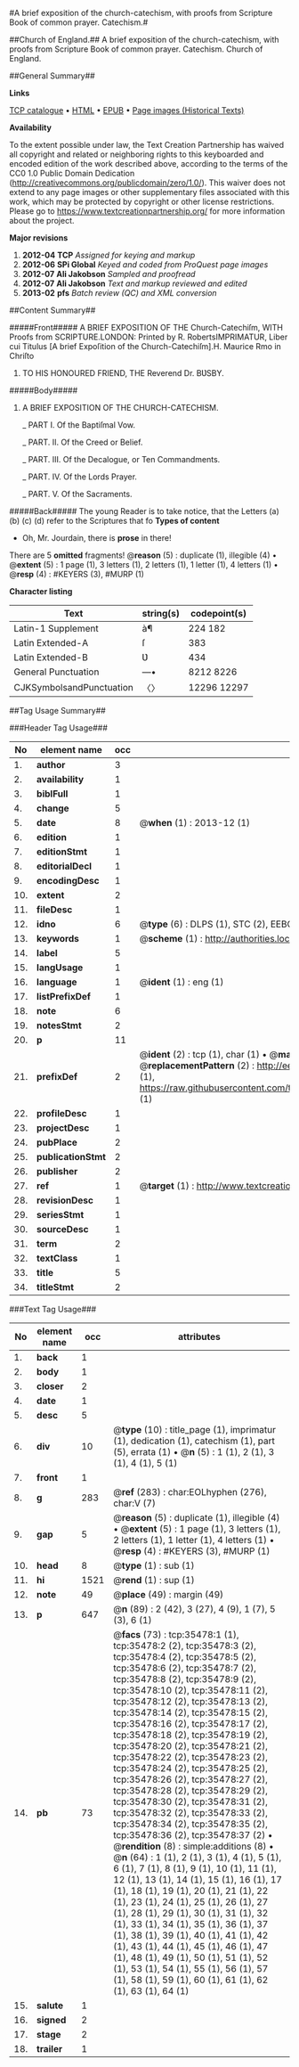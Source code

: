 #A brief exposition of the church-catechism, with proofs from Scripture Book of common prayer. Catechism.#

##Church of England.##
A brief exposition of the church-catechism, with proofs from Scripture
Book of common prayer. Catechism.
Church of England.

##General Summary##

**Links**

[TCP catalogue](http://www.ota.ox.ac.uk/tcp/)  • 
[HTML](http://tei.it.ox.ac.uk/tcp/Texts-HTML/free/A66/A66375.html)  • 
[EPUB](http://tei.it.ox.ac.uk/tcp/Texts-EPUB/free/A66/A66375.epub) • 
[Page images (Historical Texts)](https://historicaltexts.jisc.ac.uk/eebo-99831016e)

**Availability**

To the extent possible under law, the Text Creation Partnership has waived all copyright and related or neighboring rights to this keyboarded and encoded edition of the work described above, according to the terms of the CC0 1.0 Public Domain Dedication (http://creativecommons.org/publicdomain/zero/1.0/). This waiver does not extend to any page images or other supplementary files associated with this work, which may be protected by copyright or other license restrictions. Please go to https://www.textcreationpartnership.org/ for more information about the project.

**Major revisions**

1. __2012-04__ __TCP__ *Assigned for keying and markup*
1. __2012-06__ __SPi Global__ *Keyed and coded from ProQuest page images*
1. __2012-07__ __Ali Jakobson__ *Sampled and proofread*
1. __2012-07__ __Ali Jakobson__ *Text and markup reviewed and edited*
1. __2013-02__ __pfs__ *Batch review (QC) and XML conversion*

##Content Summary##

#####Front#####
A BRIEF EXPOSITION OF THE Church-Catechiſm, WITH Proofs from SCRIPTURE.LONDON: Printed by R. RobertsIMPRIMATUR, Liber cui Titulus [A brief Expoſition of the Church-Catechiſm].H. Maurice Rmo in Chriſto
1. TO HIS HONOURED FRIEND, THE Reverend Dr. BƲSBY.

#####Body#####

1. A BRIEF EXPOSITION OF THE CHURCH-CATECHISM.

    _ PART I. Of the Baptiſmal Vow.

    _ PART. II. Of the Creed or Belief.

    _ PART. III. Of the Decalogue, or Ten Commandments.

    _ PART. IV. Of the Lords Prayer.

    _ PART. V. Of the Sacraments.

#####Back#####
The young Reader is to take notice, that the Letters (a) (b) (c) (d) refer to the Scriptures that fo
**Types of content**

  * Oh, Mr. Jourdain, there is **prose** in there!

There are 5 **omitted** fragments! 
 @__reason__ (5) : duplicate (1), illegible (4)  •  @__extent__ (5) : 1 page (1), 3 letters (1), 2 letters (1), 1 letter (1), 4 letters (1)  •  @__resp__ (4) : #KEYERS (3), #MURP (1)

**Character listing**


|Text|string(s)|codepoint(s)|
|---|---|---|
|Latin-1 Supplement|à¶|224 182|
|Latin Extended-A|ſ|383|
|Latin Extended-B|Ʋ|434|
|General Punctuation|—•|8212 8226|
|CJKSymbolsandPunctuation|〈〉|12296 12297|

##Tag Usage Summary##

###Header Tag Usage###

|No|element name|occ|attributes|
|---|---|---|---|
|1.|__author__|3||
|2.|__availability__|1||
|3.|__biblFull__|1||
|4.|__change__|5||
|5.|__date__|8| @__when__ (1) : 2013-12 (1)|
|6.|__edition__|1||
|7.|__editionStmt__|1||
|8.|__editorialDecl__|1||
|9.|__encodingDesc__|1||
|10.|__extent__|2||
|11.|__fileDesc__|1||
|12.|__idno__|6| @__type__ (6) : DLPS (1), STC (2), EEBO-CITATION (1), PROQUEST (1), VID (1)|
|13.|__keywords__|1| @__scheme__ (1) : http://authorities.loc.gov/ (1)|
|14.|__label__|5||
|15.|__langUsage__|1||
|16.|__language__|1| @__ident__ (1) : eng (1)|
|17.|__listPrefixDef__|1||
|18.|__note__|6||
|19.|__notesStmt__|2||
|20.|__p__|11||
|21.|__prefixDef__|2| @__ident__ (2) : tcp (1), char (1)  •  @__matchPattern__ (2) : ([0-9\-]+):([0-9IVX]+) (1), (.+) (1)  •  @__replacementPattern__ (2) : http://eebo.chadwyck.com/downloadtiff?vid=$1&page=$2 (1), https://raw.githubusercontent.com/textcreationpartnership/Texts/master/tcpchars.xml#$1 (1)|
|22.|__profileDesc__|1||
|23.|__projectDesc__|1||
|24.|__pubPlace__|2||
|25.|__publicationStmt__|2||
|26.|__publisher__|2||
|27.|__ref__|1| @__target__ (1) : http://www.textcreationpartnership.org/docs/. (1)|
|28.|__revisionDesc__|1||
|29.|__seriesStmt__|1||
|30.|__sourceDesc__|1||
|31.|__term__|2||
|32.|__textClass__|1||
|33.|__title__|5||
|34.|__titleStmt__|2||


###Text Tag Usage###

|No|element name|occ|attributes|
|---|---|---|---|
|1.|__back__|1||
|2.|__body__|1||
|3.|__closer__|2||
|4.|__date__|1||
|5.|__desc__|5||
|6.|__div__|10| @__type__ (10) : title_page (1), imprimatur (1), dedication (1), catechism (1), part (5), errata (1)  •  @__n__ (5) : 1 (1), 2 (1), 3 (1), 4 (1), 5 (1)|
|7.|__front__|1||
|8.|__g__|283| @__ref__ (283) : char:EOLhyphen (276), char:V (7)|
|9.|__gap__|5| @__reason__ (5) : duplicate (1), illegible (4)  •  @__extent__ (5) : 1 page (1), 3 letters (1), 2 letters (1), 1 letter (1), 4 letters (1)  •  @__resp__ (4) : #KEYERS (3), #MURP (1)|
|10.|__head__|8| @__type__ (1) : sub (1)|
|11.|__hi__|1521| @__rend__ (1) : sup (1)|
|12.|__note__|49| @__place__ (49) : margin (49)|
|13.|__p__|647| @__n__ (89) : 2 (42), 3 (27), 4 (9), 1 (7), 5 (3), 6 (1)|
|14.|__pb__|73| @__facs__ (73) : tcp:35478:1 (1), tcp:35478:2 (2), tcp:35478:3 (2), tcp:35478:4 (2), tcp:35478:5 (2), tcp:35478:6 (2), tcp:35478:7 (2), tcp:35478:8 (2), tcp:35478:9 (2), tcp:35478:10 (2), tcp:35478:11 (2), tcp:35478:12 (2), tcp:35478:13 (2), tcp:35478:14 (2), tcp:35478:15 (2), tcp:35478:16 (2), tcp:35478:17 (2), tcp:35478:18 (2), tcp:35478:19 (2), tcp:35478:20 (2), tcp:35478:21 (2), tcp:35478:22 (2), tcp:35478:23 (2), tcp:35478:24 (2), tcp:35478:25 (2), tcp:35478:26 (2), tcp:35478:27 (2), tcp:35478:28 (2), tcp:35478:29 (2), tcp:35478:30 (2), tcp:35478:31 (2), tcp:35478:32 (2), tcp:35478:33 (2), tcp:35478:34 (2), tcp:35478:35 (2), tcp:35478:36 (2), tcp:35478:37 (2)  •  @__rendition__ (8) : simple:additions (8)  •  @__n__ (64) : 1 (1), 2 (1), 3 (1), 4 (1), 5 (1), 6 (1), 7 (1), 8 (1), 9 (1), 10 (1), 11 (1), 12 (1), 13 (1), 14 (1), 15 (1), 16 (1), 17 (1), 18 (1), 19 (1), 20 (1), 21 (1), 22 (1), 23 (1), 24 (1), 25 (1), 26 (1), 27 (1), 28 (1), 29 (1), 30 (1), 31 (1), 32 (1), 33 (1), 34 (1), 35 (1), 36 (1), 37 (1), 38 (1), 39 (1), 40 (1), 41 (1), 42 (1), 43 (1), 44 (1), 45 (1), 46 (1), 47 (1), 48 (1), 49 (1), 50 (1), 51 (1), 52 (1), 53 (1), 54 (1), 55 (1), 56 (1), 57 (1), 58 (1), 59 (1), 60 (1), 61 (1), 62 (1), 63 (1), 64 (1)|
|15.|__salute__|1||
|16.|__signed__|2||
|17.|__stage__|2||
|18.|__trailer__|1||
